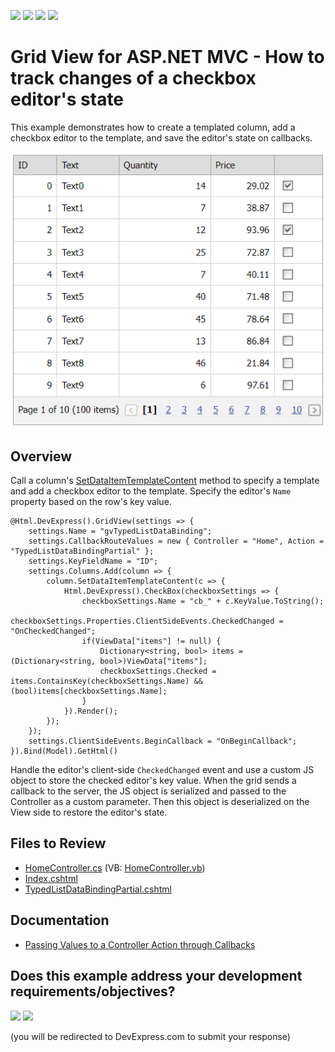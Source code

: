 <!-- default badges list -->
![](https://img.shields.io/endpoint?url=https://codecentral.devexpress.com/api/v1/VersionRange/128550757/24.2.1%2B)
[![](https://img.shields.io/badge/Open_in_DevExpress_Support_Center-FF7200?style=flat-square&logo=DevExpress&logoColor=white)](https://supportcenter.devexpress.com/ticket/details/E3979)
[![](https://img.shields.io/badge/📖_How_to_use_DevExpress_Examples-e9f6fc?style=flat-square)](https://docs.devexpress.com/GeneralInformation/403183)
[![](https://img.shields.io/badge/💬_Leave_Feedback-feecdd?style=flat-square)](#does-this-example-address-your-development-requirementsobjectives)
<!-- default badges end -->
# Grid View for ASP.NET MVC - How to track changes of a checkbox editor's state

This example demonstrates how to create a templated column, add a checkbox editor to the template, and save the editor's state on callbacks.

![Save checkbox state](saveCheckboxState.png)

## Overview

Call a column's [SetDataItemTemplateContent](https://docs.devexpress.com/AspNetMvc/DevExpress.Web.Mvc.MVCxGridViewColumn.SetDataItemTemplateContent.overloads) method to specify a template and add a checkbox editor to the template. Specify the editor's `Name` property based on the row's key value.

```cshtml
@Html.DevExpress().GridView(settings => {
    settings.Name = "gvTypedListDataBinding";
    settings.CallbackRouteValues = new { Controller = "Home", Action = "TypedListDataBindingPartial" };
    settings.KeyFieldName = "ID";
    settings.Columns.Add(column => {
        column.SetDataItemTemplateContent(c => {
            Html.DevExpress().CheckBox(checkboxSettings => {
                checkboxSettings.Name = "cb_" + c.KeyValue.ToString();
                checkboxSettings.Properties.ClientSideEvents.CheckedChanged = "OnCheckedChanged";
                if(ViewData["items"] != null) {
                    Dictionary<string, bool> items = (Dictionary<string, bool>)ViewData["items"];
                    checkboxSettings.Checked = items.ContainsKey(checkboxSettings.Name) && (bool)items[checkboxSettings.Name];
                }              
            }).Render();
        });
    });
    settings.ClientSideEvents.BeginCallback = "OnBeginCallback";
}).Bind(Model).GetHtml()
```

Handle the editor's client-side `CheckedChanged` event and use a custom JS object to store the checked editor's key value. When the grid sends a callback to the server, the JS object is serialized and passed to the Controller as a custom parameter. Then this object is deserialized on the View side to restore the editor's state.

## Files to Review

* [HomeController.cs](./CS/CS/Controllers/HomeController.cs) (VB: [HomeController.vb](./VB/Controllers/HomeController.vb))
* [Index.cshtml](./CS/CS/Views/Home/Index.cshtml)
* [TypedListDataBindingPartial.cshtml](./CS/CS/Views/Home/TypedListDataBindingPartial.cshtml)

## Documentation

* [Passing Values to a Controller Action through Callbacks](https://docs.devexpress.com/AspNetMvc/9941/common-features/callback-based-functionality/passing-values-to-a-controller-action-through-callbacks)
<!-- feedback -->
## Does this example address your development requirements/objectives?

[<img src="https://www.devexpress.com/support/examples/i/yes-button.svg"/>](https://www.devexpress.com/support/examples/survey.xml?utm_source=github&utm_campaign=asp-net-mvc-grid-track-checkbox-changes&~~~was_helpful=yes) [<img src="https://www.devexpress.com/support/examples/i/no-button.svg"/>](https://www.devexpress.com/support/examples/survey.xml?utm_source=github&utm_campaign=asp-net-mvc-grid-track-checkbox-changes&~~~was_helpful=no)

(you will be redirected to DevExpress.com to submit your response)
<!-- feedback end -->
